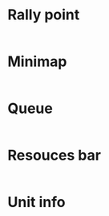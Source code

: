 
# **Rally point**


<a class="thumb lazy-container" href="#">
   <img class="lazy-container" data-src="collection/sc2/minimap.gif" 
   src="data:image/gif;base64,R0lGODlhAQABAAAAACH5BAEKAAEALAAAAAABAAEAAAICTAEAOw=="
   onload="lzld(this)">
</a>


# **Minimap**

 <img data-src="collection/sc2/minimap.gif" 
   src="data:image/gif;base64,R0lGODlhAQABAAAAACH5BAEKAAEALAAAAAABAAEAAAICTAEAOw=="
   onload="lzld(this)">

# **Queue**

 <img data-src="collection/sc2/queue.gif" 
   src="data:image/gif;base64,R0lGODlhAQABAAAAACH5BAEKAAEALAAAAAABAAEAAAICTAEAOw=="
   onload="lzld(this)">

# **Resouces bar**

 <img data-src="collection/sc2/resources.gif" 
   src="data:image/gif;base64,R0lGODlhAQABAAAAACH5BAEKAAEALAAAAAABAAEAAAICTAEAOw=="
   onload="lzld(this)">

# **Unit info**

 <img data-src="collection/sc2/unit_info.gif" 
   src="data:image/gif;base64,R0lGODlhAQABAAAAACH5BAEKAAEALAAAAAABAAEAAAICTAEAOw=="
   onload="lzld(this)">

